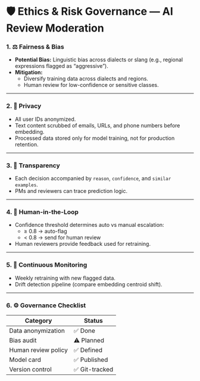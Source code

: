 # 🛡️ Ethics & Risk Governance — AI Review Moderation

### 1. ⚖️ Fairness & Bias
- **Potential Bias:** Linguistic bias across dialects or slang (e.g., regional expressions flagged as “aggressive”).  
- **Mitigation:**  
  - Diversify training data across dialects and regions.  
  - Human review for low-confidence or sensitive classes.  

---

### 2. 🔐 Privacy
- All user IDs anonymized.  
- Text content scrubbed of emails, URLs, and phone numbers before embedding.  
- Processed data stored only for model training, not for production retention.

---

### 3. 🧠 Transparency
- Each decision accompanied by `reason`, `confidence`, and `similar examples`.  
- PMs and reviewers can trace prediction logic.

---

### 4. 🧍 Human-in-the-Loop
- Confidence threshold determines auto vs manual escalation:  
  - ≥ 0.8 → auto-flag  
  - < 0.8 → send for human review  
- Human reviewers provide feedback used for retraining.

---

### 5. 🔁 Continuous Monitoring
- Weekly retraining with new flagged data.  
- Drift detection pipeline (compare embedding centroid shift).

---

### 6. ⚙️ Governance Checklist
| Category | Status |
|-----------|--------|
| Data anonymization | ✅ Done |
| Bias audit | ⚠️ Planned |
| Human review policy | ✅ Defined |
| Model card | ✅ Published |
| Version control | ✅ Git-tracked |
